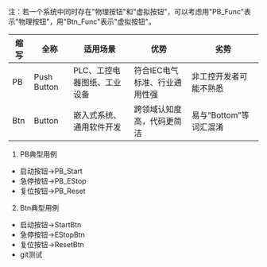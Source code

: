 注：若一个系统中同时存在"物理按钮"和"虚拟按钮"，可以考虑用"PB_Func"表示"物理按钮"，用"Btn_Func"表示"虚拟按钮"。

| 缩写  | 全称          | 适用场景            | 优势               | 劣势              |
| --- | ----------- | --------------- | ---------------- | --------------- |
| PB  | Push Button | PLC、工控电器图纸、工业设备 | 符合IEC电气标准、行业通用性强 | 非工控开发者可能不熟悉     |
| Btn | Button      | 嵌入式系统、通用软件开发    | 跨领域认知度高，代码更简洁    | 易与“Bottom”等词汇混淆 |
1. PB典型用例
- 启动按钮->PB_Start
- 急停按钮->PB_EStop
- 复位按钮->PB_Reset
2. Btn典型用例
- 启动按钮->StartBtn
- 急停按钮->EStopBtn
- 复位按钮->ResetBtn
- git测试